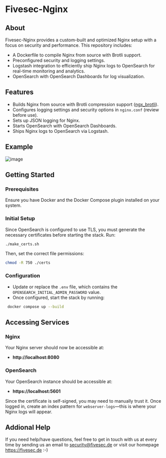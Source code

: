 # Fivesec-Nginx

## About

Fivesec-Nginx provides a custom-built and optimized Nginx setup with a focus on security and performance. This repository includes:
- A Dockerfile to compile Nginx from source with Brotli support.
- Preconfigured security and logging settings.
- Logstash integration to efficiently ship Nginx logs to OpenSearch for real-time monitoring and analytics.
- OpenSearch with OpenSearch Dashboards for log visualization.

## Features

- Builds Nginx from source with Brotli compression support ([ngx_brotli](https://github.com/google/ngx_brotli)).
- Configures logging settings and security options in `nginx.conf` (review before use).
- Sets up JSON logging for Nginx.
- Starts OpenSearch with OpenSearch Dashboards.
- Ships Nginx logs to OpenSearch via Logstash.

## Example
![image](https://github.com/fivesecde/fivesec-nginx/blob/main/example.png)

## Getting Started

### Prerequisites

Ensure you have Docker and the Docker Compose plugin installed on your system.

### Initial Setup

Since OpenSearch is configured to use TLS, you must generate the necessary certificates before starting the stack. Run:

```bash
./make_certs.sh
```

Then, set the correct file permissions:

```bash
chmod -R 750 ./certs
```

### Configuration

- Update or replace the `.env` file, which contains the `OPENSEARCH_INITIAL_ADMIN_PASSWORD` value.
- Once configured, start the stack by running:

```bash
 docker compose up --build
```

## Accessing Services

### Nginx
Your Nginx server should now be accessible at:

- **http://localhost:8080**

### OpenSearch
Your OpenSearch instance should be accessible at:

- **https://localhost:5601**

Since the certificate is self-signed, you may need to manually trust it. Once logged in, create an index pattern for `webserver-logs`—this is where your Nginx logs will appear.

## Addional Help
If you need help/have questions, feel free to get in touch with us at every time by sending us an email
to security@fivesec.de or visit our homepage https://fivesec.de :-)

